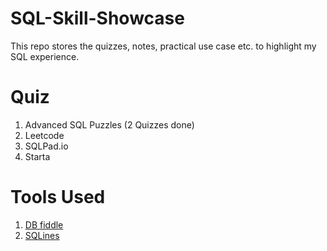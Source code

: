 # SQL-Skill-Showcase
This repo stores the quizzes, notes, practical use case etc. to highlight my SQL experience. 

# Quiz

1. Advanced SQL Puzzles (2 Quizzes done)
2. Leetcode 
3. SQLPad.io
4. Starta

# Tools Used

1. [DB fiddle](https://www.db-fiddle.com/)
2. [SQLines](https://www.sqlines.com/online)